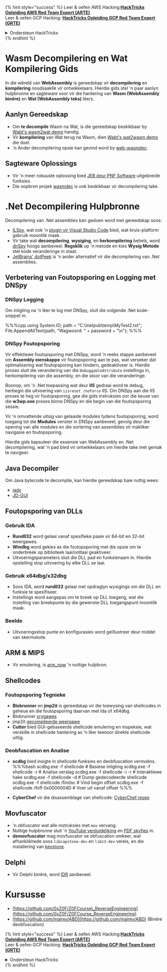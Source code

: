 {% hint style="success" %}
Leer & oefen AWS Hacking:<img src="/.gitbook/assets/arte.png" alt="" data-size="line">[**HackTricks Opleiding AWS Red Team Expert (ARTE)**](https://training.hacktricks.xyz/courses/arte)<img src="/.gitbook/assets/arte.png" alt="" data-size="line">\
Leer & oefen GCP Hacking: <img src="/.gitbook/assets/grte.png" alt="" data-size="line">[**HackTricks Opleiding GCP Red Team Expert (GRTE)**<img src="/.gitbook/assets/grte.png" alt="" data-size="line">](https://training.hacktricks.xyz/courses/grte)

<details>

<summary>Ondersteun HackTricks</summary>

* Kyk na die [**subskripsie planne**](https://github.com/sponsors/carlospolop)!
* **Sluit aan by die** 💬 [**Discord groep**](https://discord.gg/hRep4RUj7f) of die [**telegram groep**](https://t.me/peass) of **volg** ons op **Twitter** 🐦 [**@hacktricks\_live**](https://twitter.com/hacktricks\_live)**.**
* **Deel hacking truuks deur PRs in te dien aan die** [**HackTricks**](https://github.com/carlospolop/hacktricks) en [**HackTricks Cloud**](https://github.com/carlospolop/hacktricks-cloud) github repos.

</details>
{% endhint %}

# Wasm Decompilering en Wat Kompilering Gids

In die wêreld van **WebAssembly** is gereedskap vir **decompilering** en **kompilering** noodsaaklik vir ontwikkelaars. Hierdie gids stel 'n paar aanlyn hulpbronne en sagteware voor vir die hantering van **Wasm (WebAssembly binêre)** en **Wat (WebAssembly teks)** lêers.

## Aanlyn Gereedskap

- Om **te decompile** Wasm na Wat, is die gereedskap beskikbaar by [Wabt's wasm2wat demo](https://webassembly.github.io/wabt/demo/wasm2wat/index.html) handig.
- Vir **kompilering** van Wat terug na Wasm, dien [Wabt's wat2wasm demo](https://webassembly.github.io/wabt/demo/wat2wasm/) die doel.
- 'n Ander decompilering opsie kan gevind word by [web-wasmdec](https://wwwg.github.io/web-wasmdec/).

## Sagteware Oplossings

- Vir 'n meer robuuste oplossing bied [JEB deur PNF Software](https://www.pnfsoftware.com/jeb/demo) uitgebreide funksies.
- Die oopbron projek [wasmdec](https://github.com/wwwg/wasmdec) is ook beskikbaar vir decompilering take.

# .Net Decompilering Hulpbronne

Decompilering van .Net assemblies kan gedoen word met gereedskap soos:

- [ILSpy](https://github.com/icsharpcode/ILSpy), wat ook 'n [plugin vir Visual Studio Code](https://github.com/icsharpcode/ilspy-vscode) bied, wat kruis-platform gebruik moontlik maak.
- Vir take wat **decompilering**, **wysiging**, en **herkompilering** behels, word [dnSpy](https://github.com/0xd4d/dnSpy/releases) hoogs aanbeveel. **Regsklik** op 'n metode en kies **Wysig Metode** stel kode veranderinge in staat.
- [JetBrains' dotPeek](https://www.jetbrains.com/es-es/decompiler/) is 'n ander alternatief vir die decompilering van .Net assemblies.

## Verbetering van Foutopsporing en Logging met DNSpy

### DNSpy Logging
Om inligting na 'n lêer te log met DNSpy, sluit die volgende .Net kode-snippet in:

%%%cpp
using System.IO;
path = "C:\\inetpub\\temp\\MyTest2.txt";
File.AppendAllText(path, "Wagwoord: " + password + "\n");
%%%

### DNSpy Foutopsporing
Vir effektiewe foutopsporing met DNSpy, word 'n reeks stappe aanbeveel om **Assembly eienskappe** vir foutopsporing aan te pas, wat verseker dat optimalisering wat foutopsporing kan hindern, gedeaktiveer is. Hierdie proses sluit die verandering van die `DebuggableAttribute` instellings in, herkompilering van die assembly, en die stoor van die veranderinge.

Boonop, om 'n .Net toepassing wat deur **IIS** gedraai word te debug, herbegin die uitvoering van `iisreset /noforce` IIS. Om DNSpy aan die IIS proses te heg vir foutopsporing, gee die gids instruksies oor die keuse van die **w3wp.exe** proses binne DNSpy en die begin van die foutopsporing sessie.

Vir 'n omvattende uitsig van gelaaide modules tydens foutopsporing, word toegang tot die **Modules** venster in DNSpy aanbeveel, gevolg deur die opening van alle modules en die sortering van assemblies vir makliker navigasie en foutopsporing.

Hierdie gids kapsuleer die essensie van WebAssembly en .Net decompilering, wat 'n pad bied vir ontwikkelaars om hierdie take met gemak te navigeer.

## **Java Decompiler**
Om Java bytecode te decompile, kan hierdie gereedskap baie nuttig wees:
- [jadx](https://github.com/skylot/jadx)
- [JD-GUI](https://github.com/java-decompiler/jd-gui/releases)

## **Foutopsporing van DLLs**
### Gebruik IDA
- **Rundll32** word gelaai vanaf spesifieke paaie vir 64-bit en 32-bit weergawes.
- **Windbg** word gekies as die foutopsporing met die opsie om te onderbreek op biblioteek laai/ontlaai geaktiveer.
- Uitvoeringsparameters sluit die DLL pad en funksienaam in. Hierdie opstelling stop uitvoering by elke DLL se laai.

### Gebruik x64dbg/x32dbg
- Soos IDA, word **rundll32** gelaai met opdraglyn wysigings om die DLL en funksie te spesifiseer.
- Instellings word aangepas om te breek op DLL toegang, wat die instelling van breekpunte by die gewenste DLL toegangspunt moontlik maak.

### Beelde
- Uitvoeringsstop punte en konfigurasies word geïllustreer deur middel van skermskote.

## **ARM & MIPS**
- Vir emulering, is [arm_now](https://github.com/nongiach/arm_now) 'n nuttige hulpbron.

## **Shellcodes**
### Foutopsporing Tegnieke
- **Blobrunner** en **jmp2it** is gereedskap vir die toewysing van shellcodes in geheue en die foutopsporing daarvan met Ida of x64dbg.
- Blobrunner [vrygawes](https://github.com/OALabs/BlobRunner/releases/tag/v0.0.5)
- jmp2it [gecompileerde weergawe](https://github.com/adamkramer/jmp2it/releases/)
- **Cutter** bied GUI-gebaseerde shellcode emulering en inspeksie, wat verskille in shellcode hantering as 'n lêer teenoor direkte shellcode uitlig.

### Deobfuscation en Analise
- **scdbg** bied insigte in shellcode funksies en deobfuscation vermoëns.
%%%bash
scdbg.exe -f shellcode # Basiese inligting
scdbg.exe -f shellcode -r # Analise verslag
scdbg.exe -f shellcode -i -r # Interaktiewe hake
scdbg.exe -f shellcode -d # Dump gedecodeerde shellcode
scdbg.exe -f shellcode /findsc # Vind begin offset
scdbg.exe -f shellcode /foff 0x0000004D # Voer uit vanaf offset
%%%

- **CyberChef** vir die disassemblage van shellcode: [CyberChef resep](https://gchq.github.io/CyberChef/#recipe=To_Hex%28'Space',0%29Disassemble_x86%28'32','Full%20x86%20architecture',16,0,true,true%29)

## **Movfuscator**
- 'n obfuscator wat alle instruksies met `mov` vervang.
- Nuttige hulpbronne sluit 'n [YouTube verduideliking](https://www.youtube.com/watch?v=2VF_wPkiBJY) en [PDF skyfies](https://github.com/xoreaxeaxeax/movfuscator/blob/master/slides/domas_2015_the_movfuscator.pdf) in.
- **demovfuscator** mag movfuscator se obfuscation omkeer, wat afhanklikhede soos `libcapstone-dev` en `libz3-dev` vereis, en die installering van [keystone](https://github.com/keystone-engine/keystone/blob/master/docs/COMPILE-NIX.md).

## **Delphi**
- Vir Delphi binêre, word [IDR](https://github.com/crypto2011/IDR) aanbeveel.


# Kursusse

* [https://github.com/0xZ0F/Z0FCourse\_ReverseEngineering](https://github.com/0xZ0F/Z0FCourse_ReverseEngineering)
* [https://github.com/malrev/ABD](https://github.com/malrev/ABD) \(Binêre deobfuscation\)



{% hint style="success" %}
Leer & oefen AWS Hacking:<img src="/.gitbook/assets/arte.png" alt="" data-size="line">[**HackTricks Opleiding AWS Red Team Expert (ARTE)**](https://training.hacktricks.xyz/courses/arte)<img src="/.gitbook/assets/arte.png" alt="" data-size="line">\
Leer & oefen GCP Hacking: <img src="/.gitbook/assets/grte.png" alt="" data-size="line">[**HackTricks Opleiding GCP Red Team Expert (GRTE)**<img src="/.gitbook/assets/grte.png" alt="" data-size="line">](https://training.hacktricks.xyz/courses/grte)

<details>

<summary>Ondersteun HackTricks</summary>

* Kyk na die [**subskripsie planne**](https://github.com/sponsors/carlospolop)!
* **Sluit aan by die** 💬 [**Discord groep**](https://discord.gg/hRep4RUj7f) of die [**telegram groep**](https://t.me/peass) of **volg** ons op **Twitter** 🐦 [**@hacktricks\_live**](https://twitter.com/hacktricks\_live)**.**
* **Deel hacking truuks deur PRs in te dien aan die** [**HackTricks**](https://github.com/carlospolop/hacktricks) en [**HackTricks Cloud**](https://github.com/carlospolop/hacktricks-cloud) github repos.

</details>
{% endhint %}
